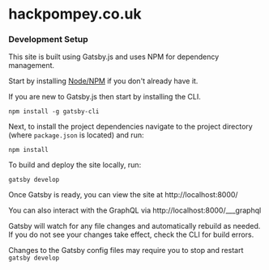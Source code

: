 # hackpompey.co.uk

### Development Setup
This site is built using Gatsby.js and uses NPM for dependency management.

Start by installing [Node/NPM](https://nodejs.org/) if you don't already have it.

If you are new to Gatsby.js then start by installing the CLI.
```
npm install -g gatsby-cli
```

Next, to install the project dependencies navigate to the project directory (where `package.json` is located) and run:
```
npm install
```

To build and deploy the site locally, run:
```
gatsby develop
```

Once Gatsby is ready, you can view the site at http://localhost:8000/

You can also interact with the GraphQL via http://localhost:8000/___graphql

Gatsby will watch for any file changes and automatically rebuild as needed. 
If you do not see your changes take effect, check the CLI for build errors.

Changes to the Gatsby config files may require you to stop and restart `gatsby develop`
